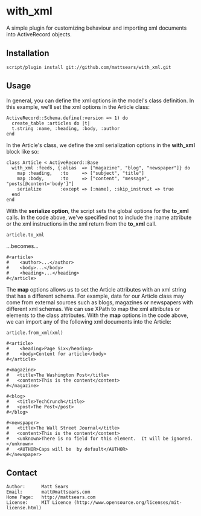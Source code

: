 with_xml
====

A simple plugin for customizing behaviour and importing xml documents into ActiveRecord objects.

## Installation ##########################################################

    script/plugin install git://github.com/mattsears/with_xml.git

## Usage #################################################################

In general, you can define the xml options in the model's class definition.  In this example,
we'll set the xml options in the Article class:

    ActiveRecord::Schema.define(:version => 1) do
      create_table :articles do |t|
      t.string :name, :heading, :body, :author
    end

In the Article's class, we define the xml serialization options in the **with_xml** block like so:

    class Article < ActiveRecord::Base
      with_xml :feeds, {:alias  => ["magazine", "blog", "newspaper"]} do
        map :heading,   :to     => ["subject", "title"]
        map :body,      :to     => ["content", "message", "posts[@content='body']"]
        serialize       :except => [:name], :skip_instruct => true
      end
    end

With the **serialize option**, the script sets the global options for the **to_xml** calls.  In the code above,
we've specified not to include the :name attribute or the xml instructions in the xml return from the **to_xml** call.

    article.to_xml

...becomes...

    #<article>
    #	 <author>...</author>
    #	 <body>...</body>
    #	 <heading>...</heading>
    #</article>

The **map** options allows us to set the Article attributes with an xml string that has a different schema.  For example, data for our Article class may come from external sources such as blogs, magazines or newspapers with different xml schemas. We can use XPath to map the xml attributes or elements to the class attributes.  With the **map** options in the code above, we can import any of the following xml documents into the Article:

    article.from_xml(xml)

    #<article>
    #	 <heading>Page Six</heading>
    #	 <body>Content for article</body>
    #</article>

    #<magazine>
    #	<title>The Washington Post</title>
    #	<content>This is the content</content>
    #</magazine>

    #<blog>
    #	<title>TechCrunch</title>
    #	<post>The Post</post>
    #</blog>

    #<newspaper>
    #	<title>The Wall Street Journal</title>
    #	<content>This is the content</content>
    #	<unknown>There is no field for this element.  It will be ignored.</unknown>
    #	<AUTHOR>Caps will be  by default</AUTHOR>
    #</newspaper>

## Contact #################################################################

    Author:      Matt Sears
    Email:       matt@mattsears.com
    Home Page:   http://mattsears.com
    License:     MIT Licence (http://www.opensource.org/licenses/mit-license.html)
